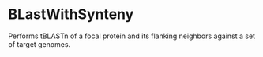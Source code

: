 # BLastWithSynteny
Performs tBLASTn of a focal protein and its flanking neighbors against a set of target genomes.

